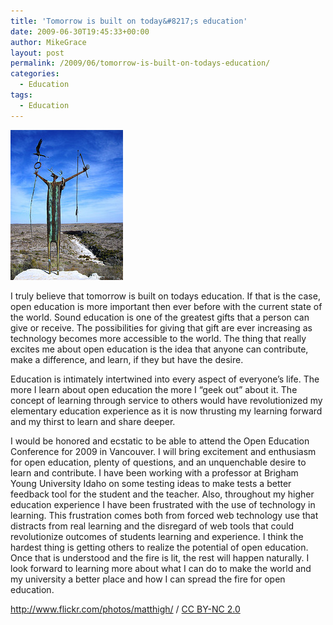 ```yaml
---
title: 'Tomorrow is built on today&#8217;s education'
date: 2009-06-30T19:45:33+00:00
author: MikeGrace
layout: post
permalink: /2009/06/tomorrow-is-built-on-todays-education/
categories:
  - Education
tags:
  - Education
---
```

<img class="aligncenter size-full wp-image-313" title="3313592076_84c3d82947_m" src="/assets/2009/06/3313592076_84c3d82947_m.jpg" alt="3313592076_84c3d82947_m" width="180" height="240" />

I truly believe that tomorrow is built on todays education. If that is the case, open education is more important then ever before with the current state of the world. Sound education is one of the greatest gifts that a person can give or receive. The possibilities for giving that gift are ever increasing as technology becomes more accessible to the world. The thing that really excites me about open education is the idea that anyone can contribute, make a difference, and learn, if they but have the desire. 

Education is intimately intertwined into every aspect of everyone&#8217;s life. The more I learn about open education the more I &#8220;geek out&#8221; about it. The concept of learning through service to others would have revolutionized my elementary education experience as it is now thrusting my learning forward and my thirst to learn and share deeper.

I would be honored and ecstatic to be able to attend the Open Education Conference for 2009 in Vancouver. I will bring excitement and enthusiasm for open education, plenty of questions, and an unquenchable desire to learn and contribute. I have been working with a professor at Brigham Young University Idaho on some testing ideas to make tests a better feedback tool for the student and the teacher. Also, throughout my higher education experience I have been frustrated with the use of technology in learning. This frustration comes both from forced web technology use that distracts from real learning and the disregard of web tools that could revolutionize outcomes of students learning and experience. I think the hardest thing is getting others to realize the potential of open education. Once that is understood and the fire is lit, the rest will happen naturally. I look forward to learning more about what I can do to make the world and my university a better place and how I can spread the fire for open education.

<div xmlns:cc="http://creativecommons.org/ns#" about="http://www.flickr.com/photos/matthigh/3313592076/">
  <a rel="cc:attributionURL" href="http://www.flickr.com/photos/matthigh/">http://www.flickr.com/photos/matthigh/</a> / <a rel="license" href="http://creativecommons.org/licenses/by-nc/2.0/">CC BY-NC 2.0</a>
</div>